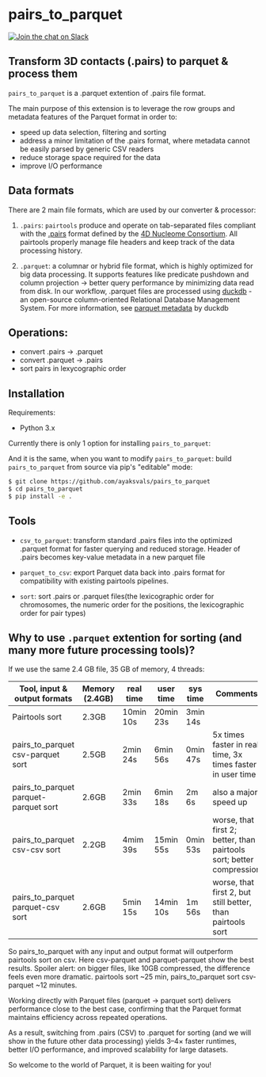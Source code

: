 # pairs_to_parquet
[![Join the chat on Slack](https://img.shields.io/badge/chat-slack-%233F0F3F?logo=slack)](https://bit.ly/2UaOpAe)


## Transform 3D contacts (.pairs) to parquet & process them

`pairs_to_parquet` is a .parquet extention of .pairs file format.

The main purpose of this extension is to leverage the row groups and metadata features of the Parquet format in order to:

- speed up data selection, filtering and sorting
- address a minor limitation of the .pairs format, where metadata cannot be easily parsed by generic CSV readers
- reduce storage space required for the data 
- improve I/O performance



## Data formats

There are 2 main file formats, which are used by our converter & processor: 

1. `.pairs`: 
`pairtools` produce and operate on tab-separated files compliant with the [.pairs](https://github.com/4dn-dcic/pairix/blob/master/pairs_format_specification.md) format defined by the [4D Nucleome Consortium](https://www.4dnucleome.org/). All pairtools properly manage file headers and keep track of the data processing history.

2. `.parquet`: 
a columnar or hybrid file format, which is highly optimized for big data processing. It supports features like predicate pushdown and column projection -> better query performance by minimizing data read from disk.
In our workflow, .parquet files are processed using [duckdb](https://duckdb.org/docs/stable/data/parquet/overview) - an open-source column-oriented Relational Database Management System. 
For more information, see [parquet metadata](https://duckdb.org/docs/stable/data/parquet/metadata) by duckdb

## Operations: 
- convert .pairs -> .parquet
- convert .parquet -> .pairs
- sort pairs in lexycographic order

## Installation

Requirements:
- Python 3.x

Currently there is only 1 option for installing `pairs_to_parquet`:

And it is the same, when you want to modify `pairs_to_parquet`: build `pairs_to_parquet` from source via pip's "editable" mode:

```sh
$ git clone https://github.com/ayaksvals/pairs_to_parquet
$ cd pairs_to_parquet
$ pip install -e .
```

## Tools

- `csv_to_parquet`: transform standard .pairs files into the optimized .parquet format for faster querying and reduced storage. Header of .pairs becomes key-value metadata in a new parquet file

- `parquet_to_csv`: export Parquet data back into .pairs format for compatibility with existing pairtools pipelines.

- `sort`: sort .pairs or .parquet files(the lexicographic order for chromosomes, the numeric order for the positions, the lexicographic order for pair types)


## Why to use `.parquet` extention for sorting (and many more future processing tools)?
If we use the same 2.4 GB file, 35 GB of memory, 4 threads:



| Tool, input & output formats          | Memory (2.4GB)| real time | user time | sys time  |                              Comments                                 |
|---------------------------------------|---------------|-----------|-----------|-----------|-----------------------------------------------------------------------|
| Pairtools sort                        |     2.3GB     | 10min 10s | 20min 23s | 3min 14s  |                                                                       |
| pairs_to_parquet csv-parquet sort     |     2.5GB     | 2min  24s | 6min  56s | 0min 47s  | 5x times faster in real time, 3x times faster in user time            |
| pairs_to_parquet parquet-parquet sort |     2.6GB     | 2min  33s | 6min  18s | 2m   6s   | also a major speed up                                                 |
| pairs_to_parquet csv-csv sort         |     2.2GB     | 4mim  39s | 15min 55s | 0min 53s  | worse, that first 2; better, than pairtools sort; better compression  |
| pairs_to_parquet parquet-csv sort     |     2.6GB     | 5min  15s | 14min 10s | 1m   56s  | worse, that first 2, but still better, than pairtools sort            |

So pairs_to_parquet with any input and output format will outperform pairtools sort on csv. Here csv-parquet and parquet-parquet show the best results. 
Spoiler alert: on bigger files, like 10GB compressed, the difference feels even more dramatic. pairtools sort ~25 min, pairs_to_parquet sort csv-parquet ~12 minutes. 

Working directly with Parquet files (parquet → parquet sort) delivers performance close to the best case, confirming that the Parquet format maintains efficiency across repeated operations.

As a result, switching from .pairs (CSV) to .parquet for sorting (and we will show in the future other data processing) yields 3–4× faster runtimes, better I/O performance, and improved scalability for large datasets.

So welcome to the world of Parquet, it is been waiting for you! 